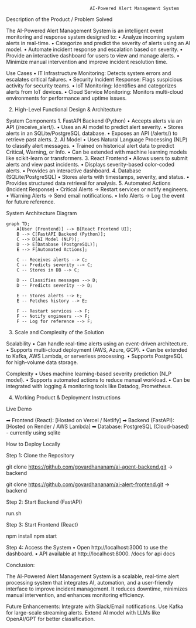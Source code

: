                                     AI-Powered Alert Management System

Description of the Product / Problem Solved

The AI-Powered Alert Management System is an intelligent event monitoring and response system designed to:
	•	Analyze incoming system alerts in real-time.
	•	Categorize and predict the severity of alerts using an AI model.
	•	Automate incident response and escalation based on severity.
	•	Provide an interactive dashboard for users to view and manage alerts.
	•	Minimize manual intervention and improve incident resolution time.

Use Cases
	•	IT Infrastructure Monitoring: Detects system errors and escalates critical failures.
	•	Security Incident Response: Flags suspicious activity for security teams.
	•	IoT Monitoring: Identifies and categorizes alerts from IoT devices.
	•	Cloud Service Monitoring: Monitors multi-cloud environments for performance and uptime issues.

2. High-Level Functional Design & Architecture

System Components
	1.	FastAPI Backend (Python)
	•	Accepts alerts via an API (/receive_alert/).
	•	Uses an AI model to predict alert severity.
	•	Stores alerts in an SQLite/PostgreSQL database.
	•	Exposes an API (/alerts/) to retrieve past alerts.
	2.	AI Model
	•	Uses Natural Language Processing (NLP) to classify alert messages.
	•	Trained on historical alert data to predict Critical, Warning, or Info.
	•	Can be extended with machine learning models like scikit-learn or transformers.
	3.	React Frontend
	•	Allows users to submit alerts and view past incidents.
	•	Displays severity-based color-coded alerts.
	•	Provides an interactive dashboard.
	4.	Database (SQLite/PostgreSQL)
	•	Stores alerts with timestamps, severity, and status.
	•	Provides structured data retrieval for analysis.
	5.	Automated Actions (Incident Response)
	•	Critical Alerts → Restart services or notify engineers.
	•	Warning Alerts → Send email notifications.
	•	Info Alerts → Log the event for future reference.

System Architecture Diagram


```mermaid
graph TD;
    A[User (Frontend)] --> B[React Frontend UI];
    B --> C[FastAPI Backend (Python)];
    C --> D[AI Model (NLP)];
    D --> E[Database (PostgreSQL)];
    E --> F[Automated Actions];

    C -- Receives alerts --> C;
    C -- Predicts severity --> C;
    C -- Stores in DB --> C;

    D -- Classifies messages --> D;
    D -- Predicts severity --> D;

    E -- Stores alerts --> E;
    E -- Fetches history --> E;

    F -- Restart services --> F;
    F -- Notify engineers --> F;
    F -- Log for reference --> F;
```

3. Scale and Complexity of the Solution

Scalability
    •	Can handle real-time alerts using an event-driven architecture.
    •	Supports multi-cloud deployment (AWS, Azure, GCP).
    •	Can be extended to Kafka, AWS Lambda, or serverless processing.
    •	Supports PostgreSQL for high-volume data storage.

Complexity
	•	Uses machine learning-based severity prediction (NLP model).
	•	Supports automated actions to reduce manual workload.
	•	Can be integrated with logging & monitoring tools like Datadog, Prometheus.

4. Working Product & Deployment Instructions

Live Demo

➡ Frontend (React): [Hosted on Vercel / Netlify]
➡ Backend (FastAPI): [Hosted on Render / AWS Lambda]
➡ Database: PostgreSQL (Cloud-based) - currently using sqlite

How to Deploy Locally

Step 1: Clone the Repository

git clone https://github.com/govardhananam/ai-agent-backend.git -> backend

git clone https://github.com/govardhananam/ai-alert-frontend.git -> backend

Step 2: Start Backend (FastAPI)

run.sh

Step 3: Start Frontend (React)

npm install
npm start

Step 4: Access the System
	•	Open http://localhost:3000 to use the dashboard.
	•	API available at http://localhost:8000. /docs for api docs

Conclusion:

The AI-Powered Alert Management System is a scalable, real-time alert processing system that integrates AI, automation, and a user-friendly interface to improve incident management. It reduces downtime, minimizes manual intervention, and enhances monitoring efficiency.

Future Enhancements:
Integrate with Slack/Email notifications.
Use Kafka for large-scale streaming alerts.
Extend AI model with LLMs like OpenAI/GPT for better classification.

